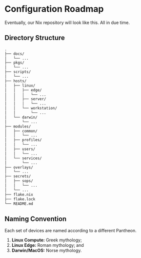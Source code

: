 # Configuration Roadmap

Eventually, our Nix repository will look like this. All in due time.

## Directory Structure

```txt
.
├── docs/
│   └── ...
├── pkgs/
│   └── ...
├── scripts/
│   └── ...
├── hosts/
│   ├── linux/
│   │   ├── edge/
│   │   │   └── ...
│   │   ├── server/
│   │   │   └── ...
│   │   └── workstation/
│   │       └── ...
│   └── darwin/
│       └── ...
├── modules/
│   ├── common/
│   │   └── ...
│   ├── profiles/
│   │   └── ...
│   ├── users/
│   │   └── ...
│   └── services/
│       └── ...
├── overlays/
│   └── ...
├── secrets/
│   ├── sops/
│   │   └── ...
│   └── ...
├── flake.nix
├── flake.lock
└── README.md
```

## Naming Convention

Each set of devices are named according to a different Pantheon.

1. **Linux Compute:** Greek mythology;
2. **Linux Edge:** Roman mythology; and
3. **Darwin/MacOS:** Norse mythology.
